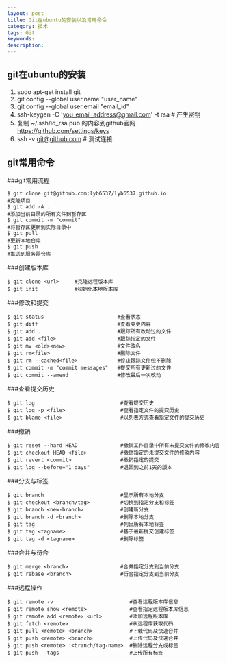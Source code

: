 ```yaml
---
layout: post
title: Git在ubuntu的安装以及常用命令
category: 技术
tags: Git
keywords: 
description: 
---
```


## git在ubuntu的安装
1. sudo apt-get install git
2. git config --global user.name "user_name"
3. git config --global user.email "email_id"
5. ssh-keygen -C 'you_email_address@gmail.com' -t rsa                          # 产生密钥
6. 复制 ~/.ssh/id_rsa.pub 的内容到github官网 https://github.com/settings/keys
7. ssh -v git@github.com                                                       # 测试连接


## git常用命令
###git常用流程
```
$ git clone git@github.com:lyb6537/lyb6537.github.io                   #克隆项目
$ git add -A .                                                         #添加当前目录的所有文件到暂存区
$ git commit -m "commit"                                               #将暂存区更新到实际目录中
$ git pull                                                             #更新本地仓库
$ git push                                                             #推送到服务器仓库
```

###创建版本库
```
$ git clone <url>     #克隆远程版本库
$ git init            #初始化本地版本库
```

###修改和提交
```
$ git status                        #查看状态
$ git diff                          #查看变更内容
$ git add .                         #跟踪所有改动过的文件
$ git add <file>                    #跟踪指定的文件
$ git mv <old><new>                 #文件改名
$ git rm<file>                      #删除文件
$ git rm --cached<file>             #停止跟踪文件但不删除
$ git commit -m "commit messages"   #提交所有更新过的文件
$ git commit --amend                #修改最后一次改动
```

###查看提交历史
```
$ git log                            #查看提交历史
$ git log -p <file>                  #查看指定文件的提交历史
$ git blame <file>                   #以列表方式查看指定文件的提交历史
```

###撤销
```
$ git reset --hard HEAD              #撤销工作目录中所有未提交文件的修改内容
$ git checkout HEAD <file>           #撤销指定的未提交文件的修改内容
$ git revert <commit>                #撤销指定的提交
$ git log --before="1 days"          #退回到之前1天的版本 
```

###分支与标签

```
$ git branch                         #显示所有本地分支
$ git checkout <branch/tag>          #切换到指定分支和标签
$ git branch <new-branch>            #创建新分支
$ git branch -d <branch>             #删除本地分支
$ git tag                            #列出所有本地标签
$ git tag <tagname>                  #基于最新提交创建标签
$ git tag -d <tagname>               #删除标签
```

###合并与衍合
```
$ git merge <branch>                 #合并指定分支到当前分支
$ git rebase <branch>                #衍合指定分支到当前分支
```

###远程操作
```
$ git remote -v                         #查看远程版本库信息
$ git remote show <remote>              #查看指定远程版本库信息
$ git remote add <remote> <url>         #添加远程版本库
$ git fetch <remote>                    #从远程库获取代码
$ git pull <remote> <branch>            #下载代码及快速合并
$ git push <remote> <branch>            #上传代码及快速合并
$ git push <remote> :<branch/tag-name>  #删除远程分支或标签
$ git push --tags                       #上传所有标签
```





